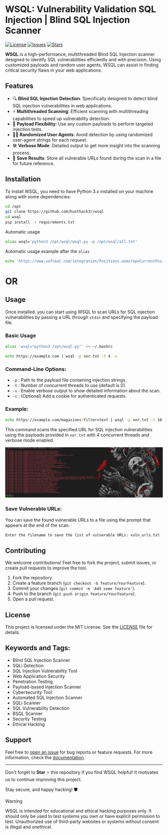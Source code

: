 
# WSQL: Vulnerability Validation SQL Injection | Blind SQL Injection Scanner

[![License](https://img.shields.io/github/license/hunthack3r/wsql)](https://github.com/hunthack3r/wsql/blob/main/LICENSE) 
[![Issues](https://img.shields.io/github/issues/hunthack3r/wsql)](https://github.com/hunthack3r/wsql/issues)
[![Stars](https://img.shields.io/github/stars/hunthack3r/wsql)](https://github.com/hunthack3r/wsql/stargazers)

**WSQL** is a high-performance, multithreaded Blind SQL Injection scanner designed to identify SQL vulnerabilities efficiently and with precision. Using customized payloads and random user agents, WSQL can assist in finding critical security flaws in your web applications.

## Features

- 🔍 **Blind SQL Injection Detection**: Specifically designed to detect blind SQL injection vulnerabilities in web applications.
- ⚡ **Multithreaded Scanning**: Efficient scanning with multithreading capabilities to speed up vulnerability detection.
- 🎯 **Payload Flexibility**: Use any custom payloads to perform targeted injection tests.
- 🕵️‍♂️ **Randomized User Agents**: Avoid detection by using randomized user-agent strings for each request.
- 🛠️ **Verbose Mode**: Detailed output to get more insight into the scanning process.
- 📝 **Save Results**: Store all vulnerable URLs found during the scan in a file for future reference.

## Installation

To install WSQL, you need to have Python 3.x installed on your machine along with some dependencies:

```bash
cd /opt
git clone https://github.com/hunthack3r/wsql
cd wsql
pip install -r requirements.txt
```
Automatic usage 
```bash
alias wsql='python3 /opt/wsql/wsql.py -p /opt/wsql/all.txt'
```
Automatic usage example after the `alias`
```bash
echo 'https://www.softeal.com/integration/Positions.asmx?op=CurrentPositionsQuery' | wsql
```

# OR 

## Usage


Once installed, you can start using WSQL to scan URLs for SQL injection vulnerabilities by passing a URL through `stdin` and specifying the payload file.

### Basic Usage
```bash
alias 'wsql="python3 /opt/wsql.py"' >> ~/.bashrc
```

```bash
echo https://example.com | wsql -p xor.txt -t 4 -v
```

### Command-Line Options:

- `-p` : Path to the payload file containing injection strings.
- `-t` : Number of concurrent threads to use (default is 0).
- `-v` : Enable verbose output to show detailed information about the scan.
- `-c` : (Optional) Add a cookie for authenticated requests.

### Example:

```bash
echo https://example.com/magazines?filter=test | wsql -p xor.txt -t 10 -v
```

This command scans the specified URL for SQL injection vulnerabilities using the payloads provided in `xor.txt` with 4 concurrent threads and verbose mode enabled.

![Example Screenshot](example.png)

### Save Vulnerable URLs:

You can save the found vulnerable URLs to a file using the prompt that appears at the end of the scan.

```bash
Enter the filename to save the list of vulnerable URLs: vuln_urls.txt
```

## Contributing

We welcome contributions! Feel free to fork the project, submit issues, or create pull requests to improve the tool. 

1. Fork the repository.
2. Create a feature branch (`git checkout -b feature/YourFeature`).
3. Commit your changes (`git commit -m 'Add some feature'`).
4. Push to the branch (`git push origin feature/YourFeature`).
5. Open a pull request.

## License

This project is licensed under the MIT License. See the [LICENSE](https://github.com/hunthack3r/wsql/blob/main/LICENSE) file for details.

## Keywords and Tags:

- Blind SQL Injection Scanner
- SQLi Detection
- SQL Injection Vulnerability Tool
- Web Application Security
- Penetration Testing
- Payload-based Injection Scanner
- Cybersecurity Tool
- Automated SQL Injection Scanner
- SQLi Scanner
- SQL Vulnerability Detection
- BSQL Scanner
- Security Testing
- Ethical Hacking

## Support

Feel free to [open an issue](https://github.com/hunthack3r/wsql/issues) for bug reports or feature requests. For more information, check the [documentation](https://github.com/hunthack3r/wsql/wiki).

---

Don't forget to **Star** ⭐ this repository if you find WSQL helpful! It motivates us to continue improving this project. 

Stay secure, and happy hacking! 🛡️

> [!WARNING]  
> WSQL is intended for educational and ethical hacking purposes only. It should only be used to test systems you own or have explicit permission to test. Unauthorized use of third-party websites or systems without consent is illegal and unethical.
